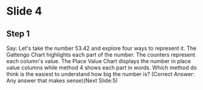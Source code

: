 # Slide 4

## Step 1

Say: Let's take the number 53.42 and explore four ways to represent it. The Gattengo Chart highlights each part of the number. The counters represent each column's value. The Place Value Chart displays the number in place value columns while method 4 shows each part in words. Which method do think is the easiest to understand how big the number is? (Correct Answer: Any answer that makes sense)(Next Slide:5)
